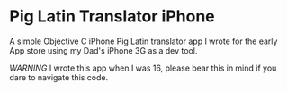 # Pig Latin Translator iPhone

A simple Objective C iPhone Pig Latin translator app I wrote for the early App store using my Dad's iPhone 3G as a dev tool.

*WARNING* I wrote this app when I was 16, please bear this in mind if you dare to navigate this code.
